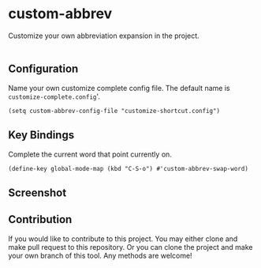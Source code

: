# custom-abbrev #

Customize your own abbreviation expansion in the project.<br/><br/>


## Configuration ##
Name your own customize complete config file. The default name
is `customize-complete.config`'.
```
(setq custom-abbrev-config-file "customize-shortcut.config")
```


## Key Bindings ##
Complete the current word that point currently on.
```
(define-key global-mode-map (kbd "C-S-o") #'custom-abbrev-swap-word)
```


## Screenshot ##


## Contribution ##
If you would like to contribute to this project. You may either
clone and make pull request to this repository. Or you can
clone the project and make your own branch of this tool. Any
methods are welcome!
